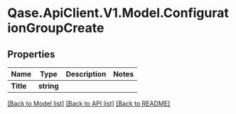 # Qase.ApiClient.V1.Model.ConfigurationGroupCreate

## Properties

Name | Type | Description | Notes
------------ | ------------- | ------------- | -------------
**Title** | **string** |  | 

[[Back to Model list]](../../README.md#documentation-for-models) [[Back to API list]](../../README.md#documentation-for-api-endpoints) [[Back to README]](../../README.md)

